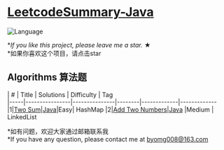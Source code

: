 # [LeetcodeSummary-Java](https://leetcode.com/problemset/algorithms/) 
![Language](https://img.shields.io/badge/language-Java%20%2F%20MySQL-blue.svg) 

*_If you like this project, please leave me a star._ &#9733;<br/>*如果你喜欢这个项目，请点击star

## Algorithms 算法题

|  #  |      Title     |   Solutions   | Difficulty  | Tag                   
|-----|----------------|---------------|--------|-------------|-------------
|1|[Two Sum](https://leetcode.com/problems/two-sum/)|[Java](../master/src/main/java/com/fishercoder/solutions/_1.java)|Easy| HashMap
|2|[Add Two Numbers](https://leetcode.com/problems/add-two-numbers/)|[Java](../master/src/main/java/com/fishercoder/solutions/_2.java) |Medium | LinkedList


*如有问题，欢迎大家通过邮箱联系我 <br/>*If you have any question, please contact me at byomg008@163.com

